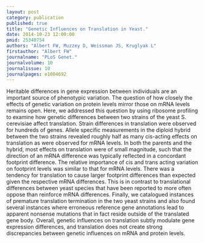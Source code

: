 ```yaml
---
layout: post
category: publication
published: true
title: "Genetic Influences on Translation in Yeast."
date: 2014-10-23 12:00:00
pmid: 25340754
authors: "Albert FW, Muzzey D, Weissman JS, Kruglyak L"
firstauthor: "Albert FW"
journalname: "PLoS Genet."
journalvolume: 10
journalissue: 10
journalpages: e1004692
---
```


Heritable differences in gene expression between individuals are an important source of phenotypic variation. The question of how closely the effects of genetic variation on protein levels mirror those on mRNA levels remains open. Here, we addressed this question by using ribosome profiling to examine how genetic differences between two strains of the yeast S. cerevisiae affect translation. Strain differences in translation were observed for hundreds of genes. Allele specific measurements in the diploid hybrid between the two strains revealed roughly half as many cis-acting effects on translation as were observed for mRNA levels. In both the parents and the hybrid, most effects on translation were of small magnitude, such that the direction of an mRNA difference was typically reflected in a concordant footprint difference. The relative importance of cis and trans acting variation on footprint levels was similar to that for mRNA levels. There was a tendency for translation to cause larger footprint differences than expected given the respective mRNA differences. This is in contrast to translational differences between yeast species that have been reported to more often oppose than reinforce mRNA differences. Finally, we catalogued instances of premature translation termination in the two yeast strains and also found several instances where erroneous reference gene annotations lead to apparent nonsense mutations that in fact reside outside of the translated gene body. Overall, genetic influences on translation subtly modulate gene expression differences, and translation does not create strong discrepancies between genetic influences on mRNA and protein levels.

